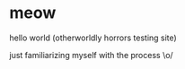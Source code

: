 # meow
hello world (otherworldly horrors testing site)

just familiarizing myself with the process \o/
